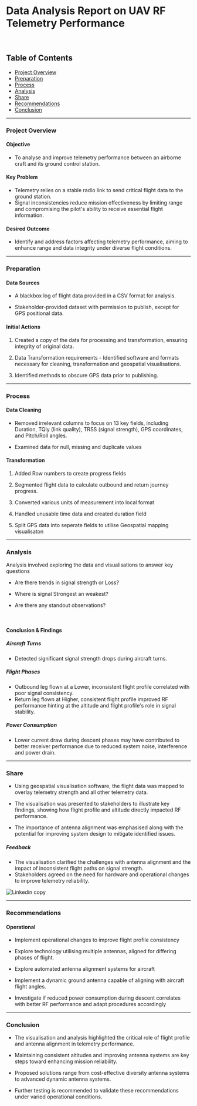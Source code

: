 # Data Analysis Report on UAV RF Telemetry Performance 
<br />

## Table of Contents

- [Project Overview](#project-overview)
- [Preparation](#preparation)
- [Process](#process)
- [Analysis](#analysis)
- [Share](#share)
- [Recommendations](#recommendations)
- [Conclusion](#conclusion)

---


### Project Overview

#### Objective
- To analyse and improve telemetry performance between an airborne craft and its ground control station.

#### Key Problem
- Telemetry relies on a stable radio link to send critical flight data to the ground station.
- Signal inconsistencies reduce mission effectiveness by limiting range and compromising the pilot's ability to receive essential flight information.

#### Desired Outcome
- Identify and address factors affecting telemetry performance, aiming to enhance range and data integrity under diverse flight conditions.
  
---


### Preparation

#### Data Sources
- A blackbox log of flight data provided in a CSV format for analysis.

- Stakeholder-provided dataset with permission to publish, except for GPS positional data.

#### Initial Actions

1.  Created a copy of the data for processing and transformation, ensuring integrity of original data.

2.  Data Transformation requirements - Identified software and formats necessary for cleaning, transformation and geospatial visualisations.

3.  Identified methods to obscure GPS data prior to publishing.

---


### Process

#### Data Cleaning

- Removed irrelevant columns to focus on 13 key fields, including Duration, TQly (link quality), TRSS (signal strength), GPS coordinates, and Pitch/Roll angles.

- Examined data for null, missing and duplicate values

#### Transformation

1.  Added Row numbers to create progress fields

2.  Segmented flight data to calculate outbound and return journey progress.

3.  Converted various units of measurement into local format

4.  Handled unusable time data and created duration field

5.  Split GPS data into seperate fields to utilise Geospatial mapping visualisaton

---


### Analysis

Analysis involved exploring the data and visualisations to answer key questions

- Are there trends in signal strength or Loss?

- Where is signal Strongest an weakest?

- Are there any standout observations?

<br />

#### Conclusion & Findings

##### Aircraft Turns 
- Detected significant signal strength drops during aircraft turns.

##### Flight Phases 
- Outbound leg flown at a Lower, inconsistent flight profile correlated with poor signal consistency.
- Return leg flown at Higher, consistent flight profile improved RF performance hinting at the altitude and flight profile's role in signal stability.
                
##### Power Consumption 
- Lower current draw during descent phases may have contributed to better receiver performance due to reduced system noise, interference and power drain.

---


### Share

- Using geospatial visualisation software, the flight data was mapped to overlay telemetry strength and all other telemetry data.
- The visualisation was presented to stakeholders to illustrate key findings, showing how flight profile and altitude directly impacted RF performance.

- The importance of antenna alignment was emphasised along with the potential for improving system design to mitigate identified issues.

##### Feedback 
- The visualisation clarified the challenges with antenna alignment and the impact of inconsistent flight paths on signal strength.
- Stakeholders agreed on the need for hardware and operational changes to improve telemetry reliability.

![Linkedin copy](https://github.com/user-attachments/assets/8dc025cf-1bf1-4ec4-b2c2-de7d44c4cb9d)


---


### Recommendations

#### Operational

- Implement operational changes to improve flight profile consistency

- Explore technology utilising multiple antennas, aligned for differing phases of flight.

- Explore automated antenna alignment systems for aircraft

- Implement a dynamic ground antenna capable of aligning with aircraft flight angles.

- Investigate if reduced power consumption during descent correlates with better RF performance and adapt procedures accordingly

---


### Conclusion

- The visualisation and analysis highlighted the critical role of flight profile and antenna alignment in telemetry performance. 

- Maintaining consistent altitudes and improving antenna systems are key steps toward enhancing mission reliability. 

- Proposed solutions range from cost-effective diversity antenna systems to advanced dynamic antenna systems. 

- Further testing is recommended to validate these recommendations under varied operational conditions.
